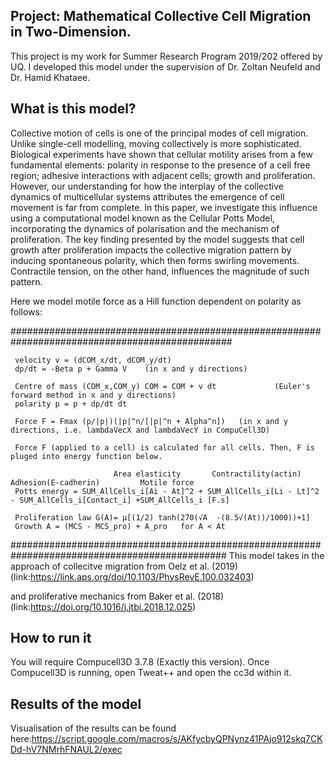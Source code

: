 ## Project: Mathematical Collective Cell Migration in Two-Dimension.

This project is my work for Summer Research Program 2019/202 offered by UQ. I developed this model under the supervision of Dr. Zoltan Neufeld and Dr. Hamid Khataee.

## What is this model?

Collective motion of cells is one of the principal modes of cell migration. Unlike single-cell modelling, moving collectively is more sophisticated. Biological experiments have shown that cellular motility arises from a few fundamental elements: polarity in response to the presence of a cell free region; adhesive interactions with adjacent cells; growth and proliferation. However, our understanding for how the interplay of the collective dynamics of multicellular systems attributes the emergence of cell movement is far from complete. In this paper, we investigate this influence using a computational model known as the Cellular Potts Model, incorporating the dynamics of polarisation and the mechanism of proliferation. The key finding presented by the model suggests that cell growth after proliferation impacts the collective migration pattern by inducing spontaneous polarity, which then forms swirling movements. Contractile tension, on the other hand, influences the magnitude of such pattern.

Here we model motile force as a Hill function dependent on polarity as follows:

################################################################################################

     velocity v = (dCOM_x/dt, dCOM_y/dt) 
     dp/dt = -Beta p + Gamma V    (in x and y directions)
    
     Centre of mass (COM_x,COM_y) COM = COM + v dt             (Euler's forward method in x and y directions)               
     polarity p = p + dp/dt dt
   
     Force F = Fmax (p/|p|)(|p|^n/[|p|^n + Alpha^n])   (in x and y directions, i.e. lambdaVecX and lambdaVecY in CompuCell3D)

     Force F (applied to a cell) is calculated for all cells. Then, F is pluged into energy function below.

                           Area elasticity       Contractility(actin)       Adhesion(E-cadherin)         Motile force
     Potts energy = SUM_AllCells_i[Ai - At]^2 + SUM_AllCells_i[Li - Lt]^2 - SUM_AllCells_i[Contact_i] +SUM_AllCells_i [F.s]
     
     Proliferation law G(A)= μ[(1/2) tanh⁡(270(√A  -(8.5√(At))/1000))+1]
     Growth A = (MCS - MCS_pro) + A_pro   for A < At
###############################################################################################
 This model takes in the approach of collecitve migration from Oelz et al. (2019) (link:https://link.aps.org/doi/10.1103/PhysRevE.100.032403)
 
 and proliferative mechanics from Baker et al. (2018) (link:https://doi.org/10.1016/j.jtbi.2018.12.025)
 
 ## How to run it
 You will require Compucell3D 3.7.8 (Exactly this version). Once Compucell3D is running, open Tweat++ and open the cc3d within it.
 ## Results of the model
 Visualisation of the results can be found here:https://script.google.com/macros/s/AKfycbyQPNynz41PAjo912skq7CKDd-hV7NMrhFNAUL2/exec
